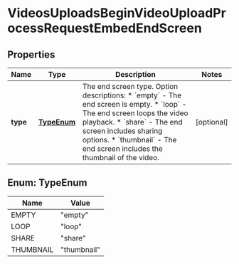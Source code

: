 

# VideosUploadsBeginVideoUploadProcessRequestEmbedEndScreen


## Properties

| Name | Type | Description | Notes |
|------------ | ------------- | ------------- | -------------|
|**type** | [**TypeEnum**](#TypeEnum) | The end screen type.  Option descriptions:  * &#x60;empty&#x60; - The end screen is empty.  * &#x60;loop&#x60; - The end screen loops the video playback.  * &#x60;share&#x60; - The end screen includes sharing options.  * &#x60;thumbnail&#x60; - The end screen includes the thumbnail of the video.  |  [optional] |



## Enum: TypeEnum

| Name | Value |
|---- | -----|
| EMPTY | &quot;empty&quot; |
| LOOP | &quot;loop&quot; |
| SHARE | &quot;share&quot; |
| THUMBNAIL | &quot;thumbnail&quot; |




